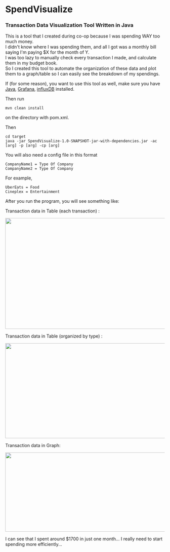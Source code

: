 # SpendVisualize

### Transaction Data Visualization Tool Written in Java

This is a tool that I created during co-op because I was spending WAY too much money.  
I didn't know where I was spending them, and all I got was a monthly bill saying I'm paying $X for the month of Y.  
I was too lazy to manually check every transaction I made, and calculate them in my budget book.  
So I created this tool to automate the organization of these data and plot them to a graph/table so I can easily see the breakdown of my spendings.  

If (for some reason), you want to use this tool as well, make sure you have [Java](https://java.com/en/download/), [Grafana](https://grafana.com/), [influxDB](https://www.influxdata.com/) installed.  

Then run
```
mvn clean install
```
on the directory with pom.xml.  

Then
```
cd target
java -jar SpendVisualize-1.0-SNAPSHOT-jar-with-dependencies.jar -ac [arg] -p [arg] -cp [arg]
```
  
You will also need a config file in this format
```
CompanyName1 = Type Of Company
CompanyName2 = Type Of Company
```

For example,
```
UberEats = Food
Cineplex = Entertainment
```

After you run the program, you will see something like:  

Transaction data in Table (each transaction) :  

<img src ="https://raw.githubusercontent.com/marksim5/SpendVisualize/master/demo/DailyTransactionTable.png" width = "600" height = "350"/>  

Transaction data in Table (organized by type) :


<img src ="https://raw.githubusercontent.com/marksim5/SpendVisualize/master/demo/TypeTransactionTable.png" width = "600" height = "300"/>   


Transaction data in Graph:


<img src ="https://raw.githubusercontent.com/marksim5/SpendVisualize/master/demo/GraphTransactionTable.png" width = "600" height = "250"/>  


I can see that I spent around $1700 in just one month...
I really need to start spending more efficiently...